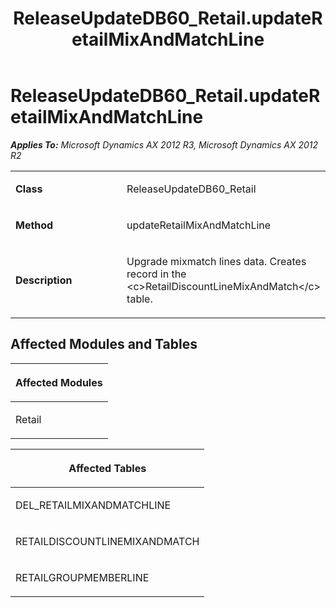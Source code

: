 ﻿---
title: ReleaseUpdateDB60_Retail.updateRetailMixAndMatchLine
TOCTitle: ReleaseUpdateDB60_Retail.updateRetailMixAndMatchLine
ms:assetid: 597125f0-46c9-4e83-19c3-a3d094431f7b
ms:mtpsurl: https://msdn.microsoft.com/en-us/library/JJ736280(v=AX.60)
ms:contentKeyID: 49708455
ms.date: 05/18/2015
mtps_version: v=AX.60
---

# ReleaseUpdateDB60\_Retail.updateRetailMixAndMatchLine 


_**Applies To:** Microsoft Dynamics AX 2012 R3, Microsoft Dynamics AX 2012 R2_

<table>
<colgroup>
<col style="width: 50%" />
<col style="width: 50%" />
</colgroup>
<tbody>
<tr class="odd">
<td><p><strong>Class</strong></p></td>
<td><p>ReleaseUpdateDB60_Retail</p></td>
</tr>
<tr class="even">
<td><p><strong>Method</strong></p></td>
<td><p>updateRetailMixAndMatchLine</p></td>
</tr>
<tr class="odd">
<td><p><strong>Description</strong></p></td>
<td><p>Upgrade mixmatch lines data. Creates record in the &lt;c&gt;RetailDiscountLineMixAndMatch&lt;/c&gt; table.</p></td>
</tr>
</tbody>
</table>


## Affected Modules and Tables

<table>
<colgroup>
<col style="width: 100%" />
</colgroup>
<thead>
<tr class="header">
<th><p>Affected Modules</p></th>
</tr>
</thead>
<tbody>
<tr class="odd">
<td><p>Retail</p></td>
</tr>
</tbody>
</table>


<table>
<colgroup>
<col style="width: 100%" />
</colgroup>
<thead>
<tr class="header">
<th><p>Affected Tables</p></th>
</tr>
</thead>
<tbody>
<tr class="odd">
<td><p>DEL_RETAILMIXANDMATCHLINE</p></td>
</tr>
<tr class="even">
<td><p>RETAILDISCOUNTLINEMIXANDMATCH</p></td>
</tr>
<tr class="odd">
<td><p>RETAILGROUPMEMBERLINE</p></td>
</tr>
</tbody>
</table>

  


